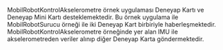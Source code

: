 MobilRobotKontrolAkselerometre örnek uygulaması Deneyap Kartı ve Deneyap Mini Kartı desteklemektedir. Bu örnek uygulama ile MobilRobotSurucu örneği ile iki Deneyap Kart birbiriyle haberleşmektedir. MobilRobotKontrolAkselerometre örneğinde yer alan IMU ile akselerometreden veriler alınıp diğer Deneyap Karta göndermektedir. 
